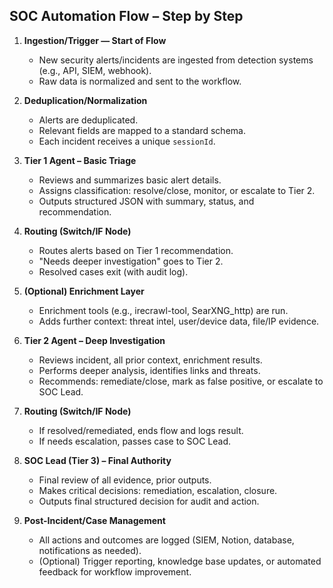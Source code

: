 ## SOC Automation Flow – Step by Step

1. **Ingestion/Trigger — Start of Flow**
   - New security alerts/incidents are ingested from detection systems (e.g., API, SIEM, webhook).
   - Raw data is normalized and sent to the workflow.

2. **Deduplication/Normalization**
   - Alerts are deduplicated.
   - Relevant fields are mapped to a standard schema.
   - Each incident receives a unique `sessionId`.

3. **Tier 1 Agent – Basic Triage**
   - Reviews and summarizes basic alert details.
   - Assigns classification: resolve/close, monitor, or escalate to Tier 2.
   - Outputs structured JSON with summary, status, and recommendation.

4. **Routing (Switch/IF Node)**
   - Routes alerts based on Tier 1 recommendation.
   - "Needs deeper investigation" goes to Tier 2.
   - Resolved cases exit (with audit log).

5. **(Optional) Enrichment Layer**
   - Enrichment tools (e.g., irecrawl-tool, SearXNG_http) are run.
   - Adds further context: threat intel, user/device data, file/IP evidence.

6. **Tier 2 Agent – Deep Investigation**
   - Reviews incident, all prior context, enrichment results.
   - Performs deeper analysis, identifies links and threats.
   - Recommends: remediate/close, mark as false positive, or escalate to SOC Lead.

7. **Routing (Switch/IF Node)**
   - If resolved/remediated, ends flow and logs result.
   - If needs escalation, passes case to SOC Lead.

8. **SOC Lead (Tier 3) – Final Authority**
   - Final review of all evidence, prior outputs.
   - Makes critical decisions: remediation, escalation, closure.
   - Outputs final structured decision for audit and action.

9. **Post-Incident/Case Management**
   - All actions and outcomes are logged (SIEM, Notion, database, notifications as needed).
   - (Optional) Trigger reporting, knowledge base updates, or automated feedback for workflow improvement.
```

